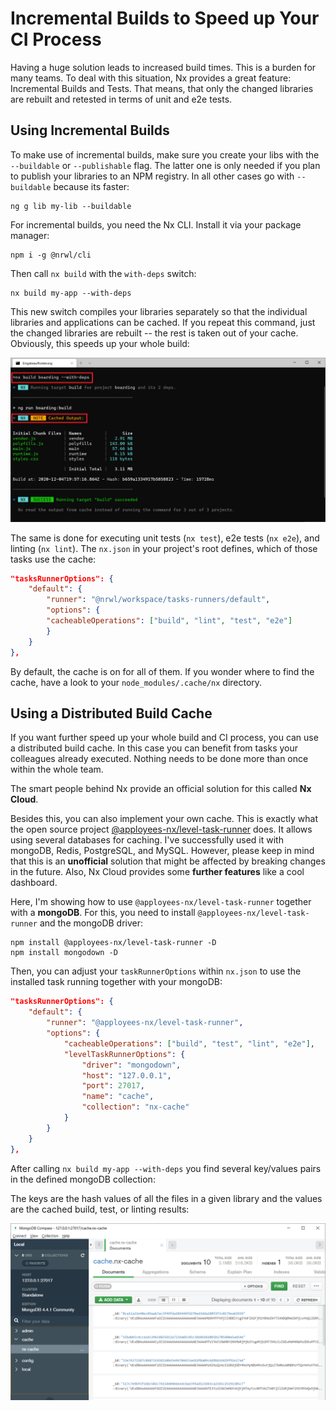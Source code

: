 # Incremental Builds to Speed up Your CI Process

Having a huge solution leads to increased build times. This is a burden for many teams. To deal with this situation, Nx provides a great feature: Incremental Builds and Tests. That means, that only the changed libraries are rebuilt and retested in terms of unit and e2e tests.

## Using Incremental Builds

To make use of incremental builds, make sure you create your libs with the ``--buildable`` or ``--publishable`` flag. The latter one is only needed if you plan to publish your libraries to an NPM registry. In all other cases go with ``--buildable`` because its faster:

```
ng g lib my-lib --buildable
```

For incremental builds, you need the Nx CLI. Install it via your package manager:

```
npm i -g @nrwl/cli
```

Then call ``nx build`` with the ``with-deps`` switch:

```
nx build my-app --with-deps
```

This new switch compiles your libraries separately so that the individual libraries and applications can be cached. If you repeat this command, just the changed libraries are rebuilt -- the rest is taken out of your cache. Obviously, this speeds up your whole build:

![](./images/with-deps.png)

The same is done for executing unit tests (``nx test``), e2e tests (``nx e2e``), and linting (``nx lint``). The ``nx.json`` in your project's root defines, which of those tasks use the cache:

```json
"tasksRunnerOptions": {
    "default": {
        "runner": "@nrwl/workspace/tasks-runners/default",
        "options": {
        "cacheableOperations": ["build", "lint", "test", "e2e"]
        }
    }
},
```

By default, the cache is on for all of them. If you wonder where to find the cache, have a look to your ``node_modules/.cache/nx`` directory.

## Using a Distributed Build Cache

If you want further speed up your whole build and CI process, you can use a distributed build cache. In this case you can benefit from tasks your colleagues already executed. Nothing needs to be done more than once within the whole team.

The smart people behind Nx provide an official solution for this called **Nx Cloud**. 

Besides this, you can also implement your own cache. This is exactly what the open source project [@apployees-nx/level-task-runner](https://www.npmjs.com/package/@apployees-nx/level-task-runner) does. It allows using several databases for caching. I've successfully used it with mongoDB, Redis, PostgreSQL, and MySQL. However, please keep in mind that this is an **unofficial** solution that might be affected by breaking changes in the future. Also, Nx Cloud provides some **further features** like a cool dashboard.

Here, I'm showing how to use ``@apployees-nx/level-task-runner`` together with a **mongoDB**. For this, you need to install ``@apployees-nx/level-task-runner`` and the mongoDB driver:

```
npm install @apployees-nx/level-task-runner -D
npm install mongodown -D
```

Then, you can adjust your ``taskRunnerOptions`` within ``nx.json`` to use the installed task running together with your mongoDB:

```json
"tasksRunnerOptions": {
    "default": {
        "runner": "@apployees-nx/level-task-runner",
        "options": {
            "cacheableOperations": ["build", "test", "lint", "e2e"],
            "levelTaskRunnerOptions": {
                "driver": "mongodown",
                "host": "127.0.0.1",
                "port": 27017,
                "name": "cache",
                "collection": "nx-cache"
            }
        }
    }
},
```

After calling ``nx build my-app --with-deps`` you find several key/values pairs in the defined mongoDB collection:


The keys are the hash values of all the files in a given library and the values are the cached build, test, or linting results:

![](images/mongo.png)
